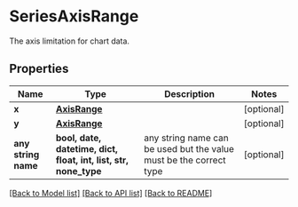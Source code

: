 # SeriesAxisRange

The axis limitation for chart data.

## Properties
Name | Type | Description | Notes
------------ | ------------- | ------------- | -------------
**x** | [**AxisRange**](AxisRange.md) |  | [optional] 
**y** | [**AxisRange**](AxisRange.md) |  | [optional] 
**any string name** | **bool, date, datetime, dict, float, int, list, str, none_type** | any string name can be used but the value must be the correct type | [optional]

[[Back to Model list]](../README.md#documentation-for-models) [[Back to API list]](../README.md#documentation-for-api-endpoints) [[Back to README]](../README.md)


